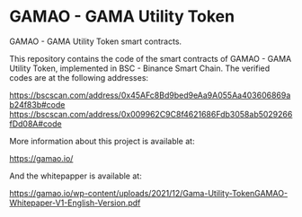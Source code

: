 # GAMAO - GAMA Utility Token

GAMAO - GAMA Utility Token smart contracts.

This repository contains the code of the smart contracts of GAMAO - GAMA Utility Token, implemented in BSC - Binance Smart Chain.
The verified codes are at the following addresses:

https://bscscan.com/address/0x45AFc8Bd9bed9eAa9A055Aa403606869ab24f83b#code
https://bscscan.com/address/0x009962C9C8f4621686Fdb3058ab5029266fDd08A#code

More information about this project is available at:

https://gamao.io/

And the whitepapper is available at:

https://gamao.io/wp-content/uploads/2021/12/Gama-Utility-TokenGAMAO-Whitepaper-V1-English-Version.pdf
